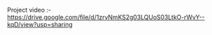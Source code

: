 Project video :- https://drive.google.com/file/d/1zrvNmKS2g03LQUoS03LtkO-rWvY--kqD/view?usp=sharing
